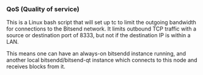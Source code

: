 ### QoS (Quality of service) ###

This is a Linux bash script that will set up tc to limit the outgoing bandwidth for connections to the Bitsend network. It limits outbound TCP traffic with a source or destination port of 8333, but not if the destination IP is within a LAN.

This means one can have an always-on bitsendd instance running, and another local bitsendd/bitsend-qt instance which connects to this node and receives blocks from it.

